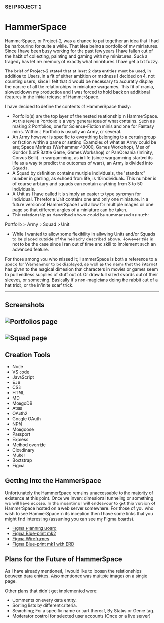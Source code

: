 ### SEI PROJECT 2

# **HammerSpace**

HammerSpace, or Project-2, was a chance to put together an idea that I had be harbouring for quite a while. That idea being a portfolio of my miniatures. 
Since I have been busy working for the past few years I have fallen out of the habit of collecting, painting and gaming with my miniatures. Such a tragedy has let my memory of exactly what miniatures I have get a bit fuzzy.

The brief of Project-2 stated that at least 2 data entities must be used, in addition to Users. In a fit of either ambition or madness I decided on 4, not counting users, since I felt that 4 would be necessary to accuratly display the narure of all the relationships in miniature wargames. This fit of mania, slowed down my production and I was forced to hold back on additional features in the initial release of HammerSpace.

I have decided to define the contents of HammerSpace thusly:  
- Portfolio(s) are the top layer of the nested relationship in HammerSpace. At this level a Portfolio is a very general idea of what contains. Such as making 2 Portfolios, one for Science-Fiction minis and one for Fantasy minis. Within a Portfolio is usually an Army, or several. 
- An Army however is specific to everything belonging to a certain group or faction within a game or setting. Examples of what an Army could be are; Space Marines (Warhammer 40000, Games Workshop), Men of Gondor (LotR Battle Game, Games Workshop) or PanOceania (Infinity, Corvus Belli). In wargamming, as in life (since wargamming started its life as a way to predict the outcomes of wars), an Army is divided into Squads. 
- A Squad by definition contains multiple individuals, the "standard" number in gaming, as echoed from life, is 10 individuals. This number is of course arbitary and squads can contain anything from 3 to 50 individuals.
- A Unit as I have called it is simply an easier to type synomyn for individual. Therefor a Unit contains one and only one miniature. In a future version of HammerSpace I will allow for multiple images on one page so that different angles of a miniature can be taken.
- This relationship as described above could be summarised as such:

Portfolio > Army > Squad > Unit

- While I wanted to allow some flexibility in allowing Units and/or Squads to be placed outside of the heirachy described above. However this is not to be the case since I ran out of time and skill to implement such an advanced feature.

For those among you who missed it; HammerSpace is both a reference to a space for Warhammer to be displayed, as well as the name that the internet has given to the magical dimesion that characters in movies or games seem to pull endless supplies of stuff out of. Or draw full sized swords out of their sleeves, or something. Basically it's non-magicians doing the rabbit out of a hat trick, or the infinite scarf trick.

---
## Screenshots

![Portfolios page]()
---
![Squad page]()
---

## Creation Tools
- Node
- VS code
- JavaScript
- EJS
- CSS
- HTML
- MD
- MongoDB
- Atlas
- OAuth2
- Google OAuth
- NPM
- Mongoose
- Passport
- Express
- Method override
- Cloudinary
- Multer
- Bootstrap
- Figma


## Getting into the HammerSpace

Unfortunately the HammerSpace remains unaccessable to the majority of existence at this point. Once we invent dimesional tunneling or something we will have access. In the meantime I will endeavour to get this version of HammerSpace hosted on a web server somewhere.
For those of you who wish to see HammerSpace in its inception then I have some links that you might find interesting (assuming you can see my Figma boards).
- [Figma Planning Board](https://www.figma.com/file/9v736ttGScTvdFUYcBPKTN/Planning-board?type=design&node-id=0-1&mode=design&t=Bb61ARzAivkHy4W1-0)
- [Figma Blue-print mk2](https://www.figma.com/file/eOCNhQtWAUm5Tx6lTHyyg3/HammerSpace-blue-print-mk2-MVP?type=whiteboard&node-id=0-1&t=gdH6fILqWCouLcbh-0)
- [Figma Wireframes](https://www.figma.com/file/gffjmG6dJVU7FQ6WXCgBCy/Wireframes?type=design&node-id=7-72&mode=design&t=JIZ8DP9me50i7Gqg-0)
- [Figma Blue-print mk1 with ERD](https://www.figma.com/file/EroRDDSLoa68jAoyuA3tka/HammerSpace-blue-print-mk1?type=whiteboard&node-id=0-1&t=BZKyijF3aQY4So6M-0)

## Plans for the Future of **HammerSpace**
As I have already mentioned, I would like to loosen the relationships between data enitites. Also mentioned was multiple images on a single page.

Other plans that didn't get implemented were: 
- Comments on every data entity.
- Sorting lists by different criteria.
- Searching; For a specific name or part thereof, By Status or Genre tag.
- Moderator control for selected user accounts (Once on a live server)


